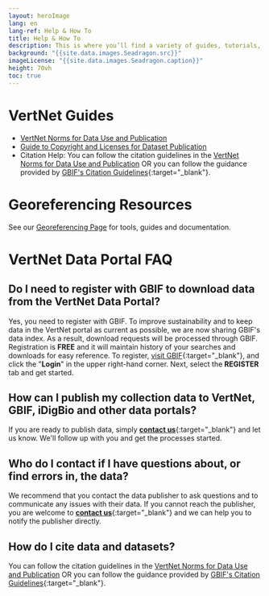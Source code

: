 ```yaml
--- 
layout: heroImage
lang: en
lang-ref: Help & How To
title: Help & How To
description: This is where you’ll find a variety of guides, tutorials, and FAQs for publishing data and using the [VertNet Portal](/occurrence/search). Don’t forget to check Training Workshops and Publications & Videos for other descriptive and educational materials. We haven't forgotten about developers either. If all else fails, contact us with your questions.
background: "{{site.data.images.Seadragon.src}}"
imageLicense: "{{site.data.images.Seadragon.caption}}"
height: 70vh
toc: true
---
```


# VertNet Guides
* [VertNet Norms for Data Use and Publication](/resources/norms/)
* [Guide to Copyright and Licenses for Dataset Publication](/resources/datalicensingguide/)
* Citation Help: You can follow the citation guidelines in the [VertNet Norms for Data Use and Publication](/resources/norms/) OR you can follow the guidance provided by [GBIF's Citation Guidelines](https://www.gbif.org/citation-guidelines){:target="_blank"}.

# Georeferencing Resources
See our [Georeferencing Page](/resources/georef/) for tools, guides and documentation.


# VertNet Data Portal FAQ
## Do I need to register with GBIF to download data from the VertNet Data Portal?
Yes, you need to register with GBIF. To improve sustainability and to keep data in the VertNet portal as current as possible, we are now sharing GBIF's data index. As a result, download requests will be processed through GBIF. Registration is **FREE** and it will maintain history of your searches and downloads for easy reference.
To register, [visit GBIF](https://www.gbif.org/){:target="_blank"}, and click the "**Login**" in the upper right-hand corner. Next, select the **REGISTER** tab and get started.

## How can I publish my collection data to VertNet, GBIF, iDigBio and other data portals?
If you are ready to publish data, simply [**contact us**](contact/){:target="_blank"} and let us know. We'll follow up with you and get the processes started.

## Who do I contact if I have questions about, or find errors in, the data?
We recommend that you contact the data publisher to ask questions and to communicate any issues with their data. If you cannot reach the publisher, you are welcome to [**contact us**](contact/){:target="_blank"} and we can help you to notify the publisher directly.

## How do I cite data and datasets?
You can follow the citation guidelines in the [VertNet Norms for Data Use and Publication](/resources/norms/) OR you can follow the guidance provided by [GBIF's Citation Guidelines](https://www.gbif.org/citation-guidelines){:target="_blank"}.

